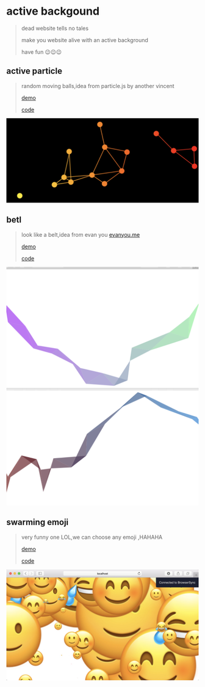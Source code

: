 # active backgound
> dead website tells no tales
> 
> make you website alive with an active background
> 
> have fun 😉😉😉

##	active particle
> random moving balls,idea from particle.js by another vincent 
> 
> [demo](https://vincentmrlau.github.io/active-background/src/active-particle/)
> 
> [code](https://github.com/vincentmrlau/active-background/tree/master/src/active-particle)

![](https://raw.githubusercontent.com/vincentmrlau/active-background/master/images/particle.png)

##	betl
> look like a belt,idea from evan you [evanyou.me](evanyou.me)
> 
> [demo](https://vincentmrlau.github.io/active-background/src/belt/)
> 
> [code](https://github.com/vincentmrlau/active-background/tree/master/src/belt)

![](https://raw.githubusercontent.com/vincentmrlau/active-background/master/images/belt-1.png)
![](https://raw.githubusercontent.com/vincentmrlau/active-background/master/images/belt-2.png)

## swarming emoji
> very funny one LOL,we can choose any emoji ,HAHAHA
> 
> [demo](https://vincentmrlau.github.io/active-background/src/swarming-emoji/)
> 
> [code](https://github.com/vincentmrlau/active-background/tree/master/src/belt)

![](https://raw.githubusercontent.com/vincentmrlau/active-background/master/images/emoji.jpg)


